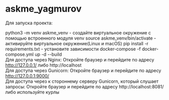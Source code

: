 # askme_yagmurov
Для запуска проекта: <br/>

python3 -m venv askme_venv - создайте виртуальное окружение с помощью встроенного модуля venv
source askme_venv/bin/activate - активируйте виртуальное окружение(Linux и macOS)
pip install -r requirements.txt - установите зависимости
docker-compose -f docker-compose.yml up -d --build <br/>
Для доступа через Nginx: Откройте браузер и перейдите по адресу http://127.0.0.1/ либо http://localhost <br/>
Для доступа через Gunicorn: Откройте браузер и перейдите по адресу http://127.0.0.1:9000/ <br/>
Для доступа через к стороннему серверу Gunicorn, который слушает запросы: Откройте браузер и перейдите по адресу http://localhost:8081/ либо используйте курлы <br/>
